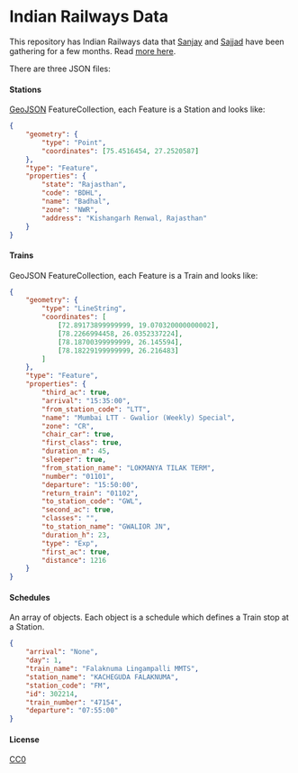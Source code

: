 # Indian Railways Data

This repository has Indian Railways data that [Sanjay](https://twitter.com/sanjaybhangar) and [Sajjad](https://twitter.com/geohacker) have been gathering for a few months. Read [more here]( http://sajjad.in/2016/08/gathering-indian-railways-data/). 

There are three JSON files:

#### Stations
[GeoJSON](http://geojson.org/) FeatureCollection, each Feature is a Station and looks like:

```json
{
    "geometry": {
        "type": "Point",
        "coordinates": [75.4516454, 27.2520587]
    },
    "type": "Feature",
    "properties": {
        "state": "Rajasthan",
        "code": "BDHL",
        "name": "Badhal",
        "zone": "NWR",
        "address": "Kishangarh Renwal, Rajasthan"
    }
}
```

#### Trains
GeoJSON FeatureCollection, each Feature is a Train and looks like:

```json
{
    "geometry": {
        "type": "LineString",
        "coordinates": [
            [72.89173899999999, 19.070320000000002],
            [78.2266994458, 26.0352337224],
            [78.18700399999999, 26.145594],
            [78.18229199999999, 26.216483]
        ]
    },
    "type": "Feature",
    "properties": {
        "third_ac": true,
        "arrival": "15:35:00",
        "from_station_code": "LTT",
        "name": "Mumbai LTT - Gwalior (Weekly) Special",
        "zone": "CR",
        "chair_car": true,
        "first_class": true,
        "duration_m": 45,
        "sleeper": true,
        "from_station_name": "LOKMANYA TILAK TERM",
        "number": "01101",
        "departure": "15:50:00",
        "return_train": "01102",
        "to_station_code": "GWL",
        "second_ac": true,
        "classes": "",
        "to_station_name": "GWALIOR JN",
        "duration_h": 23,
        "type": "Exp",
        "first_ac": true,
        "distance": 1216
    }
}
```

#### Schedules
An array of objects. Each object is a schedule which defines a Train stop at a Station. 

```json
{
    "arrival": "None",
    "day": 1,
    "train_name": "Falaknuma Lingampalli MMTS",
    "station_name": "KACHEGUDA FALAKNUMA",
    "station_code": "FM",
    "id": 302214,
    "train_number": "47154",
    "departure": "07:55:00"
}
```

#### License

[CC0](https://wiki.creativecommons.org/wiki/CC0)

